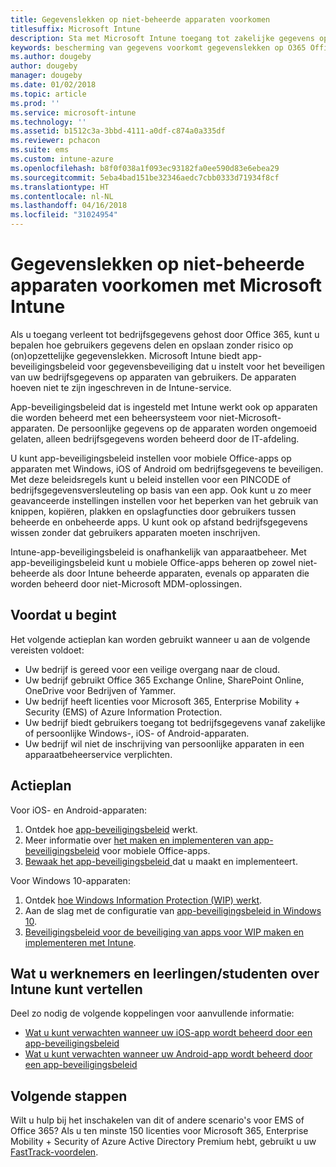 ```yaml
---
title: Gegevenslekken op niet-beheerde apparaten voorkomen
titlesuffix: Microsoft Intune
description: Sta met Microsoft Intune toegang tot zakelijke gegevens op apparaten toe en beveilig gegevens tegen gegevenslekken.
keywords: bescherming van gegevens voorkomt gegevenslekken op O365 Office 365-apparaten
ms.author: dougeby
author: dougeby
manager: dougeby
ms.date: 01/02/2018
ms.topic: article
ms.prod: ''
ms.service: microsoft-intune
ms.technology: ''
ms.assetid: b1512c3a-3bbd-4111-a0df-c874a0a335df
ms.reviewer: pchacon
ms.suite: ems
ms.custom: intune-azure
ms.openlocfilehash: b8f0f038a1f093ec93182fa0ee590d83e6ebea29
ms.sourcegitcommit: 5eba4bad151be32346aedc7cbb0333d71934f8cf
ms.translationtype: HT
ms.contentlocale: nl-NL
ms.lasthandoff: 04/16/2018
ms.locfileid: "31024954"
---
```

# <a name="prevent-data-leaks-on-non-managed-devices-using-microsoft-intune"></a>Gegevenslekken op niet-beheerde apparaten voorkomen met Microsoft Intune

Als u toegang verleent tot bedrijfsgegevens gehost door Office 365, kunt u bepalen hoe gebruikers gegevens delen en opslaan zonder risico op (on)opzettelijke gegevenslekken. Microsoft Intune biedt app-beveiligingsbeleid voor gegevensbeveiliging dat u instelt voor het beveiligen van uw bedrijfsgegevens op apparaten van gebruikers. De apparaten hoeven niet te zijn ingeschreven in de Intune-service. 

App-beveiligingsbeleid dat is ingesteld met Intune werkt ook op apparaten die worden beheerd met een beheersysteem voor niet-Microsoft-apparaten. De persoonlijke gegevens op de apparaten worden ongemoeid gelaten, alleen bedrijfsgegevens worden beheerd door de IT-afdeling. 

U kunt app-beveiligingsbeleid instellen voor mobiele Office-apps op apparaten met Windows, iOS of Android om bedrijfsgegevens te beveiligen. Met deze beleidsregels kunt u beleid instellen voor een PINCODE of bedrijfsgegevensversleuteling op basis van een app. Ook kunt u zo meer geavanceerde instellingen instellen voor het beperken van het gebruik van knippen, kopiëren, plakken en opslagfuncties door gebruikers tussen beheerde en onbeheerde apps. U kunt ook op afstand bedrijfsgegevens wissen zonder dat gebruikers apparaten moeten inschrijven. 

Intune-app-beveiligingsbeleid is onafhankelijk van apparaatbeheer. Met app-beveiligingsbeleid kunt u mobiele Office-apps beheren op zowel niet-beheerde als door Intune beheerde apparaten, evenals op apparaten die worden beheerd door niet-Microsoft MDM-oplossingen. 

## <a name="before-you-begin"></a>Voordat u begint

Het volgende actieplan kan worden gebruikt wanneer u aan de volgende vereisten voldoet:
* Uw bedrijf is gereed voor een veilige overgang naar de cloud.
* Uw bedrijf gebruikt Office 365 Exchange Online, SharePoint Online, OneDrive voor Bedrijven of Yammer.
* Uw bedrijf heeft licenties voor Microsoft 365, Enterprise Mobility + Security (EMS) of Azure Information Protection.
* Uw bedrijf biedt gebruikers toegang tot bedrijfsgegevens vanaf zakelijke of persoonlijke Windows-, iOS- of Android-apparaten. 
* Uw bedrijf wil niet de inschrijving van persoonlijke apparaten in een apparaatbeheerservice verplichten. 

## <a name="action-plan"></a>Actieplan

Voor iOS- en Android-apparaten: 

1. Ontdek hoe [app-beveiligingsbeleid](app-protection-policy.md) werkt.
2. Meer informatie over [het maken en implementeren van app-beveiligingsbeleid](app-protection-policies.md) voor mobiele Office-apps. 
3. [Bewaak het app-beveiligingsbeleid ](app-protection-policies-monitor.md) dat u maakt en implementeert. 

Voor Windows 10-apparaten: 

1. Ontdek [hoe Windows Information Protection (WIP) werkt](https://docs.microsoft.com/windows/threat-protection/windows-information-protection/protect-enterprise-data-using-wip). 
2. Aan de slag met de configuratie van [app-beveiligingsbeleid in Windows 10](app-protection-policies-configure-windows-10.md).
3. [Beveiligingsbeleid voor de beveiliging van apps voor WIP maken en implementeren met Intune](windows-information-protection-policy-create.md).

## <a name="what-to-tell-employees-and-students"></a>Wat u werknemers en leerlingen/studenten over Intune kunt vertellen

Deel zo nodig de volgende koppelingen voor aanvullende informatie: 
* [Wat u kunt verwachten wanneer uw iOS-app wordt beheerd door een app-beveiligingsbeleid](app-protection-enabled-apps-ios.md)
* [Wat u kunt verwachten wanneer uw Android-app wordt beheerd door een app-beveiligingsbeleid](app-protection-enabled-apps-android.md) 

## <a name="next-steps"></a>Volgende stappen

Wilt u hulp bij het inschakelen van dit of andere scenario's voor EMS of Office 365? Als u ten minste 150 licenties voor Microsoft 365, Enterprise Mobility + Security of Azure Active Directory Premium hebt, gebruikt u uw [FastTrack-voordelen](https://docs.microsoft.com/enterprise-mobility-security/solutions/enterprise-mobility-fasttrack-program). 